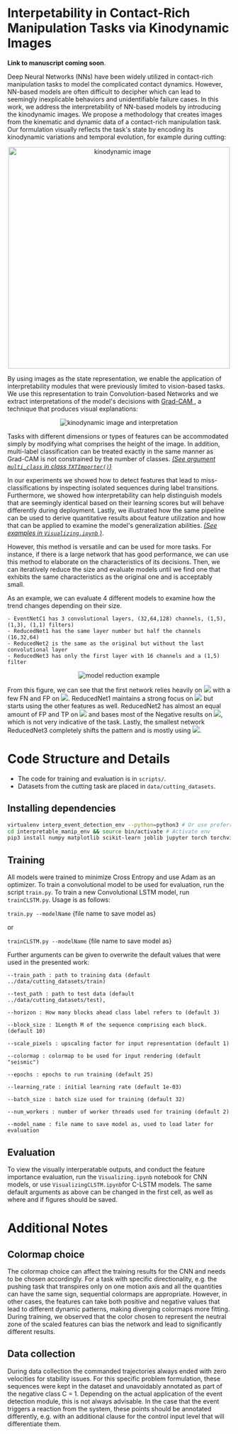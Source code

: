 # Interpetability in Contact-Rich Manipulation Tasks via Kinodynamic Images
**Link to manuscript coming soon**.

Deep Neural Networks (NNs) have been widely utilized in contact-rich manipulation tasks to model the complicated contact dynamics. However, NN-based models are often difficult to decipher which can lead to seemingly inexplicable behaviors and unidentifiable failure cases. In this work, we address the interpretability of NN-based models by introducing the kinodynamic images.
We propose a methodology that creates images from the kinematic and dynamic data of a contact-rich manipulation task. Our formulation visually reflects the task's state by encoding its kinodynamic variations and temporal evolution, for example during cutting:

<center>
<img src="doc/input.png" alt="kinodynamic image" title = "Visualization of a cutting instance" width="500"/>
</center>


By using images as the state representation, we enable the application of interpretability modules that were previously limited to vision-based tasks. We use this representation to train Convolution-based Networks and we extract interpretations of the model's decisions with
<a href="http://gradcam.cloudcv.org/">Grad-CAM </a>, a technique that produces visual explanations:

<center>
<img src="doc/input+gc.png" alt="kinodynamic image and interpretation" title = "Saliency map for network decision" width=/>
</center>

Tasks with different dimensions or types of features can be accommodated simply by modifying what comprises the height of the image. In addition, multi-label classification can be treated exactly in the same manner as Grad-CAM is not constrained by the number of classes.
<a href="https://github.com/imitsioni/interpretable_manipulation/tree/master/scripts/dataset_handlers">_(See argument `multi_class` in  class `TXTImporter()`)_</a>

In our experiments we showed how to detect features that lead to miss-classifications by inspecting isolated sequences during label transitions. Furthermore, we showed how interpretability can help distinguish models that are seemingly identical based on their learning scores but will behave differently during deployment. Lastly, we illustrated how the same pipeline can be used to derive quantitative results about feature utilization and how that can be applied to examine the model's generalization abilities.
<a href="https://github.com/imitsioni/interpretable_manipulation/blob/master/scripts/Visualizing.ipynb"> _(See examples in `Visualizing.ipynb` )_</a>.

However, this method is versatile and can be used for more tasks. For instance, if there is a large network that has good performance, we can use this method to elaborate on the characteristics of its decisions. Then, we can iteratively reduce the size and evaluate models until we find one that exhibits the same characteristics as the original one and is acceptably small.

As an example, we can evaluate 4 different models to examine how the trend changes depending on their size.

    - EventNetC1 has 3 convolutional layers, (32,64,128) channels, (1,5), (1,3), (1,1) filters)
    - ReducedNet1 has the same layer number but half the channels (16,32,64)
    - ReducedNet2 is the same as the original but without the last convolutional layer
    - ReducedNet3 has only the first layer with 16 channels and a (1,5) filter

<center>
<img src="doc/model_reduction.png" alt="model reduction example" title = "Model reduction example" width=""/>
</center>

From this figure, we can see that the first network relies heavily on
<img src="https://render.githubusercontent.com/render/math?math=\Delta p_z , u_z">
with a few FN and FP on <img src="https://render.githubusercontent.com/render/math?math=\Delta p_x"/>. ReducedNet1 maintains a strong focus on <img src="https://render.githubusercontent.com/render/math?math=\Delta p_z, u_z"/> but starts using the other features as well. ReducedNet2 has almost an equal amount of FP and TP on <img src="https://render.githubusercontent.com/render/math?math=u_z"/> and bases most of the Negative results on <img src="https://render.githubusercontent.com/render/math?math=\Delta p_x, u_x"/>, which is not very indicative of the task. Lastly, the smallest network ReducedNet3 completely shifts the pattern and is mostly using <img src="https://render.githubusercontent.com/render/math?math=\Delta p_y, u_y"/>.

# Code Structure and Details
- The code for training and evaluation is in `scripts/`.
- Datasets from the cutting task are placed in `data/cutting_datasets`.

## Installing dependencies  
```bash
virtualenv interp_event_detection_env --python=python3 # Or use preferred env creation method
cd interpretable_manip_env && source bin/activate # Activate env
pip3 install numpy matplotlib scikit-learn joblib jupyter torch torchvision opencv-python # Dependencies
```

## Training
All models were trained to minimize Cross Entropy and use Adam as an optimizer.
To train a convolutional model to be used for evaluation, run the script `train.py`. To train a new Convolutional LSTM model, run `trainCLSTM.py`. Usage is as follows:

`train.py --modelName` {file name to save model as}

or

`trainCLSTM.py --modelName` {file name to save model as}

Further arguments can be given to overwrite the default values that were used in the presented work:

    --train_path : path to training data (default  ../data/cutting_datasets/train)

    --test_path : path to test data (default ../data/cutting_datasets/test),

    --horizon : How many blocks ahead class label refers to (default 3)

    --block_size : 1Length M of the sequence comprising each block. (default 10)

    --scale_pixels : upscaling factor for input representation (default 1)

    --colormap : colormap to be used for input rendering (default "seismic")

    --epochs : epochs to run training (default 25)

    --learning_rate : initial learning rate (default 1e-03)

    --batch_size : batch size used for training (default 32)

    --num_workers : number of worker threads used for training (default 2)

    --model_name : file name to save model as, used to load later for evaluation

## Evaluation
To view the visually interperatable outputs, and conduct the feature importance evaluation, run the `Visualizing.ipynb` notebook for CNN models, or use `VisualizingCLSTM.ipynb`for C-LSTM models. The same default arguments as above can be changed in the first cell, as well as where and if figures should be saved.


# Additional Notes
## Colormap choice
The colormap choice can affect the training results for the CNN and needs to be chosen accordingly. For a task with specific directionality, e.g. the pushing task that transpires only on one motion axis and all the quantities can have the same sign, sequential colormaps are appropriate.
However, in other cases, the features can take both positive and negative values that lead to different dynamic patterns, making diverging colormaps more fitting.
During training, we observed that the color chosen to represent the neutral zone of the scaled features can bias the network and lead to significantly different results.
## Data collection
During data collection the commanded trajectories always ended with zero velocities for stability issues. For this specific problem formulation, these sequences were kept in the dataset and unavoidably annotated as part of the negative class C = 1. Depending on the actual application of the event detection module, this is not always advisable. In the case that the event triggers a reaction from the system, these points should be annotated differently, e.g. with an additional clause for the control input level that will differentiate them.
